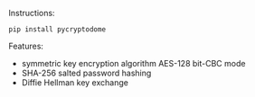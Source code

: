 Instructions:

```
pip install pycryptodome
```

Features:
- symmetric key encryption algorithm AES-128 bit-CBC mode
- SHA-256 salted password hashing
- Diffie Hellman key exchange
  
